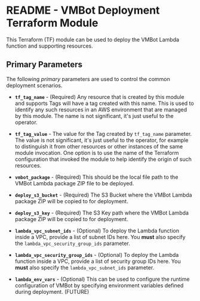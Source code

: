 # README - VMBot Deployment Terraform Module

This Terraform (TF) module can be used to deploy the VMBot Lambda function and supporting
resources.

## Primary Parameters

The following _primary_ parameters are used to control the common deployment scenarios.

* **`tf_tag_name`** - (Required) Any resource that is created by this module and supports Tags
  will have a tag created with this name.  This is used to identify any such resources in an AWS
  environment that are managed by this module.  The name is not significant, it's just useful to
  the operator.

* **`tf_tag_value`** - The value for the Tag created by `tf_tag_name` parameter.  The value is
  not significant, it's just useful to the operator, for example to distinguish it from other
  resources or other instances of the same module invocation.  One option is to use the name of
  the Terraform configuration that invoked the module to help identify the origin of such
  resources.

* **`vmbot_package`** - (Required) This should be the local file path to the VMBot Lambda
  package ZIP file to be deployed.

* **`deploy_s3_bucket`** - (Required) The S3 Bucket where the VMBot Lambda package ZIP will
  be copied to for deployment.

* **`deploy_s3_key`** - (Required) The S3 Key path where the VMBot Lambda package ZIP will
  be copied to for deployment.

* **`lambda_vpc_subnet_ids`** - (Optional) To deploy the Lambda function inside a
  VPC, provide a list of subnet IDs here.  You **must** also specify the
  `lambda_vpc_security_group_ids` parameter.

* **`lambda_vpc_security_group_ids`** - (Optional) To deploy the Lambda function inside a
  VPC, provide a list of security group IDs here.  You **must** also specify the
  `lambda_vpc_subnet_ids` parameter.

* **`lambda_env_vars`** - (Optional) This can be used to configure the runtime configuration
  of VMBot by specifying environment variables defined during deployment.  (FUTURE)
